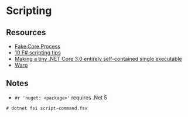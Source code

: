 # Scripting

## Resources

* [Fake.Core.Process](https://fake.build/core-process.html)
* [10 F# scripting tips](https://brandewinder.com/2016/02/06/10-fsharp-scripting-tips/)
* [Making a tiny .NET Core 3.0 entirely self-contained single executable](https://www.hanselman.com/blog/making-a-tiny-net-core-30-entirely-selfcontained-single-executable)
* [Warp](https://github.com/dgiagio/warp)

## Notes

* `#r 'nuget: <package>'` requires .Net 5

```
# dotnet fsi script-command.fsx
```
